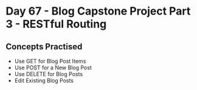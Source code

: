 # Day 67 - Blog Capstone Project Part 3 - RESTful Routing
## Concepts Practised
- Use GET for Blog Post Items
- Use POST for a New Blog Post
- Use DELETE for Blog Posts
- Edit Existing Blog Posts
